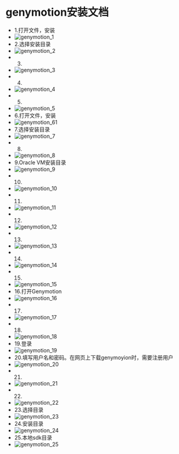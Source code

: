 # genymotion安装文档

* 1.打开文件，安装
* ![genymotion_1](images/genymotion/genymotion_install_1.jpg)
* 2.选择安装目录
* ![genymotion_2](images/genymotion/genymotion_install_2.jpg)
* 3.
* ![genymotion_3](images/genymotion/genymotion_install_3.jpg)
* 4.
* ![genymotion_4](images/genymotion/genymotion_install_4.jpg)
* 5.
* ![genymotion_5](images/genymotion/genymotion_install_5.jpg)
* 6.打开文件，安装
* ![genymotion_61](images/genymotion/genymotion_install_6.jpg)
* 7.选择安装目录
* ![genymotion_7](images/genymotion/genymotion_install_7.jpg)
* 8.
* ![genymotion_8](images/genymotion/genymotion_install_8.jpg)
* 9.Oracle VM安装目录
* ![genymotion_9](images/genymotion/genymotion_install_9.jpg)
* 10.
* ![genymotion_10](images/genymotion/genymotion_install_10.jpg)
* 11.
* ![genymotion_11](images/genymotion/genymotion_install_11.jpg)
* 12.
* ![genymotion_12](images/genymotion/genymotion_install_12.jpg)
* 13.
* ![genymotion_13](images/genymotion/genymotion_install_13.jpg)
* 14.
* ![genymotion_14](images/genymotion/genymotion_install_14.jpg)
* 15.
* ![genymotion_15](images/genymotion/genymotion_install_15.jpg)
* 16.打开Genymotion
* ![genymotion_16](images/genymotion/genymotion_install_16.jpg)
* 17.
* ![genymotion_17](images/genymotion/genymotion_install_17.jpg)
* 18.
* ![genymotion_18](images/genymotion/genymotion_install_18.jpg)
* 19.登录
* ![genymotion_19](images/genymotion/genymotion_install_19.jpg)
* 20.填写用户名和密码。在网页上下载genymoyion时，需要注册用户
* ![genymotion_20](images/genymotion/genymotion_install_20.jpg)
* 21.
* ![genymotion_21](images/genymotion/genymotion_install_21.jpg)
* 22.
* ![genymotion_22](images/genymotion/genymotion_install_22.jpg)
* 23.选择目录
* ![genymotion_23](images/genymotion/genymotion_install_23.jpg)
* 24.安装目录
* ![genymotion_24](images/genymotion/genymotion_install_24.jpg)
* 25.本地sdk目录
* ![genymotion_25](images/genymotion/genymotion_install_25.jpg)